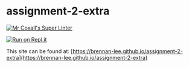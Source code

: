 # assignment-2-extra

[![Mr Coxall's Super Linter](https://github.com/brennan-lee/assignment-2-extra/workflows/Mr%20Coxall's%20Super%20Linter/badge.svg)](https://github.com/brennan-lee/assignment-2-extra/actions/)

[![Run on Repl.it](https://repl.it/badge/github/brennan-lee/assignment-2-extra)](https://repl.it/github/brennan-lee/assignment-2-extra)

This site can be found at: [https://brennan-lee.github.io/assignment-2-extra](https://brennan-lee.github.io/assignment-2-extra)
